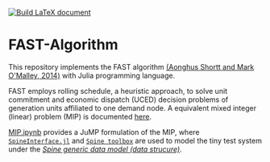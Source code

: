 [![Build LaTeX document](https://github.com/nnhjy/FAST-Algorithm/blob/main/.github/workflows/compile-Latex.yml/badge.svg?branch=main)](https://github.com/nnhjy/FAST-Algorithm/blob/main/.github/workflows/compile-Latex.yml)

# FAST-Algorithm

This repository implements the FAST algorithm [(Aonghus Shortt and Mark O'Malley, 2014)](https://github.com/nnhjy/FAST-Algorithm/blob/main/documentation/2014-UCED-heuristic-algorithm-FAST.pdf) with Julia programming language. 

FAST employs rolling schedule, a heuristic approach, to solve unit commitment and economic dispatch (UCED) decision problems of generation units affiliated to one demand node. A equivalent mixed integer (linear) problem (MIP) is documented [here](https://github.com/nnhjy/FAST-Algorithm/blob/main/documentation/FAST-Algorithm.pdf). 

[MIP.ipynb](https://github.com/nnhjy/FAST-Algorithm/blob/main/MIP.ipynb) provides a JuMP formulation of the MIP, where [`SpineInterface.jl`](https://github.com/Spine-project/SpineInterface.jl) and [`Spine toolbox`](https://github.com/Spine-project/Spine-Toolbox) are used to model the tiny test system under the [*Spine generic data model (data strucure)*](https://doi.org/10.1016/j.softx.2021.100967). 
